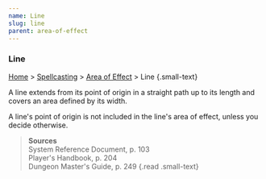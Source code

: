 ```yaml
---
name: Line
slug: line
parent: area-of-effect
---
```

### Line
[Home](dm-operations-center) > [Spellcasting](spellcasting) > [Area of Effect](area-of-effect) > Line {.small-text}

A line extends from its point of origin in a straight path up to its length and covers an area defined by its width. 

A line's point of origin is not included in the line's area of effect, unless you decide otherwise.

> **Sources** <br/>
> System Reference Document, p. 103<br/>
> Player's Handbook, p. 204<br/>
> Dungeon Master's Guide, p. 249
{.read .small-text}